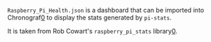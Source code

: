 `Raspberry_Pi_Health.json` is a dashboard that can be imported into Chronograf[0]
to display the stats generated by `pi-stats`.

It is taken from Rob Cowart's `raspberry_pi_stats` library[0].

[0]: https://www.influxdata.com/time-series-platform/chronograf/
[1]: https://github.com/robcowart/raspberry_pi_stats
